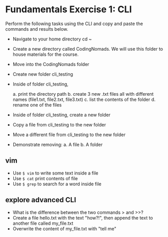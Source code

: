 # Fundamentals Exercise 1: CLI

Perform the following tasks using the CLI and copy and paste
the commands and results below.

- Navigate to your home directory
cd ~
- Create a new directory called CodingNomads. We will use this folder
to house materials for the course.


- Move into the CodingNomads folder

- Create new folder cli_testing

- Inside of folder cli_testing,

    a. print the directory path
    b. create 3 new .txt files all with different names (file1.txt,
    file2.txt, file3.txt)
    c. list the contents of the folder
    d. rename one of the files
- Inside of folder cli_testing, create a new folder
- Copy a file from cli_testing to the new folder
- Move a different file from cli_testing to the new folder
- Demonstrate removing:
    a. A file
    b. A folder


## vim

- Use `$ vim` to write some text inside a file
- Use `$ cat` print contents of file
- Use `$ grep` to search for a word inside file


## explore advanced CLI

- What is the difference between the two commands > and >>?
- Create a file hello.txt with the text "how?!", then append the text
    to another file called my_file.txt
- Overwrite the content of my_file.txt with "tell me"
